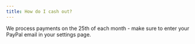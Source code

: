 ```yaml
---
title: How do I cash out?
---
```


We process payments on the 25th of each month - make sure to enter your PayPal email in your settings page.

